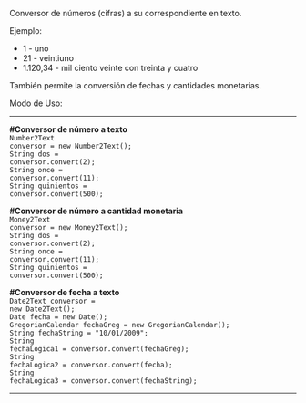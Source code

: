 Conversor de números (cifras) a su correspondiente en texto.

Ejemplo:
  * 1 - uno
  * 21 - veintiuno
  * 1.120,34 - mil ciento veinte con treinta y cuatro

También permite la conversión de fechas y cantidades monetarias.

Modo de Uso:

---

**#Conversor de número a texto**<br>
<code>Number2Text conversor = new Number2Text();</code><br>
<code>String dos = conversor.convert(2);</code><br>
<code>String once = conversor.convert(11);</code><br>
<code>String quinientos = conversor.convert(500);</code><br>

<b>#Conversor de número a cantidad monetaria</b><br>
<code>Money2Text conversor = new Money2Text();</code><br>
<code>String dos = conversor.convert(2);</code><br>
<code>String once = conversor.convert(11);</code><br>
<code>String quinientos = conversor.convert(500);</code><br>

<b>#Conversor de fecha a texto</b><br>
<code>Date2Text conversor = new Date2Text();</code><br>
<code>Date fecha = new Date();</code><br>
<code>GregorianCalendar fechaGreg = new GregorianCalendar();</code><br>
<code>String fechaString = "10/01/2009";</code><br>
<code>String fechaLogica1 = conversor.convert(fechaGreg);</code><br>
<code>String fechaLogica2 = conversor.convert(fecha);</code><br>
<code>String fechaLogica3 = conversor.convert(fechaString);</code><br>
<hr />